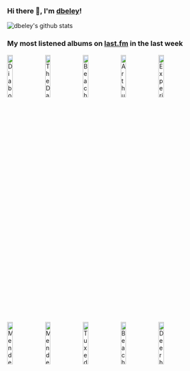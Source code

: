 ### Hi there 👋, I'm [dbeley](https://dbeley.ovh/en)!

![dbeley's github stats](https://github-readme-stats.vercel.app/api?username=dbeley)

### My most listened albums on [last.fm](https://www.last.fm/user/d_beley) in the last week

[<img src='https://lastfm.freetls.fastly.net/i/u/300x300/60be5a6d4d79477a930aed7685ef4827.jpg' width='16%' height='16%' alt='Diabologum - #3 (Ce nest pas perdu pour tout le monde)'>](https://www.last.fm/music/diabologum/%25233%2b%2528ce%2bn%2527est%2bpas%2bperdu%2bpour%2btout%2ble%2bmonde%2529)&nbsp;
[<img src='https://lastfm.freetls.fastly.net/i/u/300x300/657dc0a0722144e3c42d2462f04df366.jpg' width='16%' height='16%' alt='The Damned - Strawberries'>](https://www.last.fm/music/the%2bdamned/strawberries)&nbsp;
[<img src='https://lastfm.freetls.fastly.net/i/u/300x300/022d1a3924a84c731520bda4e2f6e3d8.png' width='16%' height='16%' alt='Beach House - Once Twice Melody'>](https://www.last.fm/music/beach%2bhouse/once%2btwice%2bmelody)&nbsp;
[<img src='https://lastfm.freetls.fastly.net/i/u/300x300/0899ad433d67ac1e2316e9f64e9ae9f0.png' width='16%' height='16%' alt='Arthur Verocai - Arthur Verocai'>](https://www.last.fm/music/arthur%2bverocai/arthur%2bverocai)&nbsp;
[<img src='https://lastfm.freetls.fastly.net/i/u/300x300/0816a77a7e324de4a054dcbdba34f8b6.jpg' width='16%' height='16%' alt='Experience - Aujourdhui Et Maintenant'>](https://www.last.fm/music/experience/aujourd%2527hui%2bet%2bmaintenant)&nbsp;
<br>
[<img src='https://lastfm.freetls.fastly.net/i/u/300x300/117660bc9ff880626f1c15500eb30cb0.jpg' width='16%' height='16%' alt='Mendelson - Le Dernier Album'>](https://www.last.fm/music/mendelson/le%2bdernier%2balbum)&nbsp;
[<img src='https://lastfm.freetls.fastly.net/i/u/300x300/050a8dc9c81f60af6a766c135c576476.jpg' width='16%' height='16%' alt='Mendelson - Lavenir Est Devant'>](https://www.last.fm/music/mendelson/l%2527avenir%2best%2bdevant)&nbsp;
[<img src='https://lastfm.freetls.fastly.net/i/u/300x300/fd1141615a9444da80a5e76e12ea8047.png' width='16%' height='16%' alt='Tuxedomoon - Desire / No Tears'>](https://www.last.fm/music/tuxedomoon/desire%2b%252f%2bno%2btears)&nbsp;
[<img src='https://lastfm.freetls.fastly.net/i/u/300x300/9a25ef42d1d0c1649c42e4de32c0f366.jpg' width='16%' height='16%' alt='Beach Fossils - Somersault'>](https://www.last.fm/music/beach%2bfossils/somersault)&nbsp;
[<img src='https://lastfm.freetls.fastly.net/i/u/300x300/70a35c54fb2d4b75b0febce9614ccf6d.png' width='16%' height='16%' alt='Deerhunter - Halcyon Digest'>](https://www.last.fm/music/deerhunter/halcyon%2bdigest)&nbsp;
<br>
